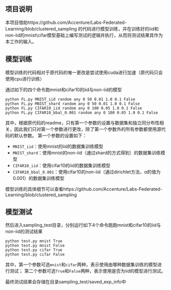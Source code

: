 ## 项目说明
本项目借助https://github.com/Accenture/Labs-Federated-Learning/blob/clustered_sampling 的代码进行模型训练，并在训练好的iid和non-iid的mnist\cifar模型基础上编写测试的逻辑并执行，从而将测试结果其作为本工作的输入。

## 模型训练

模型训练的代码相对于原代码的唯一更改是尝试使用cuda进行加速（原代码只会使用cpu进行训练）

通过如下的四个命令跑mnist和cifar10的iid与non-iid的模型
```
python FL.py MNIST_iid random any 0 50 0.01 1.0 0.1 False 
python FL.py MNIST_shard random any 0 50 0.01 1.0 0.1 False 
python FL.py CIFAR10_iid random any 0 100 0.05 1.0 0.1 False
python FL.py CIFAR10_bbal_0.001 random any 0 100 0.05 1.0 0.1 False
```
其中，根据原代码的readme，只有第一个参数的设置与数据集和独立同分布性相关，因此我们只对第一个参数进行更改，除了第一个参数外的所有参数都使用源代码的默认参数。
第一个参数的设置如下：
- `MNIST_iid`：使用mnist的iid的数据集训练模型
- `MNIST_shard`：使用mnist的non-iid（通过shard的方式得到）的数据集训练模型
- `CIFAR10_iid`：使用cifar10的iid的数据集训练模型
- `CIFAR10_bbal_0.001`：使用cifar10的non-iid（通过dirichlet方法，α的值为0.001）的数据集训练模型

模型训练的具体细节可以查看https://github.com/Accenture/Labs-Federated-Learning/blob/clustered_sampling

## 模型测试

然后进入sampling_test目录，分别运行如下4个命令跑跑mnist和cifar10的iid与non-iid的测试结果
```
python test.py mnist True
python test.py mnist False
python test.py cifar True
python test.py cifar False
```

其中，第一个参数可选`mnist`和`cifar`两种，表示使用由哪种数据集训练的模型进行测试；
第二个参数可选`True`和`False`两种，表示使用是否为iid的模型进行测试。

最终测试结果会存储在目录sampling_test/saved_exp_info中